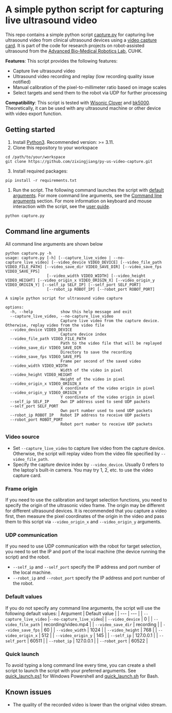 # A simple python script for capturing live ultrasound video 

This repo contains a simple python script [capture.py](https://github.com/zixingjiang/py-us-video-capture/blob/main/capture.py) for capturing live ultrasound video from clinical ultrasound devices using a [video capture card](https://www.amazon.com/UGREEN-Recording-Streaming-Teaching-Conference/dp/B0BGMYPBF4/ref=asc_df_B0BGMYPBF4/?tag=hkgoshpadde-20&linkCode=df0&hvadid=680049709844&hvpos=&hvnetw=g&hvrand=2027351292518295012&hvpone=&hvptwo=&hvqmt=&hvdev=c&hvdvcmdl=&hvlocint=&hvlocphy=9191495&hvtargid=pla-1943464770846&psc=1&language=en_US&mcid=6c4da96552333c2cb6d45d0a261ab674). It is part of the code for research projects on robot-assisted ultrasound from the [Advanced Bio-Medical Robotics Lab](https://research.surgery.cuhk.edu.hk/lizhengrobotics/), CUHK. 

**Features**: This script provides the following features:
- Capture live ultrasound video
- Ultrasound video recording and replay (low recording quality issue notified)
- Manual calibration of the pixel-to-millimeter ratio based on image scales  
- Select targets and send them to the robot via UDP for further processing

**Compatibility**: This script is tested with [Wisonic Clover](https://www.wisonic.com/en/list_26/189.html) and [bk5000](https://www.bkmedical.com/systems/bk5000/). Theoretically, it can be used with any ultrasound machine or other device with video export function.

## Getting started 
1. Install [Python3](https://www.python.org/downloads/). Recommended version: >= 3.11. 
2. Clone this repository to your workspace
```
cd /path/to/your/workspace
git clone https://github.com/zixingjiang/py-us-video-capture.git
```
3. Install required packages:
```
pip install -r requirements.txt
```
1. Run the script. The following command launches the script with [default arguments](#default-values). For more command line arguments, see the [Command line arguments](#command-line-arguments) section. For more information on keyboard and mouse interaction with the script, see the [user guide](https://github.com/zixingjiang/py-us-video-capture/blob/main/doc/user_guide.md).
```
python capture.py
```
## Command line arguments
All command line arguments are shown below
```
python capture.py -h
usage: capture.py [-h] [--capture_live_video | --no-capture_live_video] [--video_device VIDEO_DEVICE] [--video_file_path VIDEO_FILE_PATH] [--video_save_dir VIDEO_SAVE_DIR] [--video_save_fps VIDEO_SAVE_FPS]
                  [--video_width VIDEO_WIDTH] [--video_height VIDEO_HEIGHT] [--video_origin_x VIDEO_ORIGIN_X] [--video_origin_y VIDEO_ORIGIN_Y] [--self_ip SELF_IP] [--self_port SELF_PORT]
                  [--robot_ip ROBOT_IP] [--robot_port ROBOT_PORT]

A simple python script for ultrasound video capture

options:
  -h, --help            show this help message and exit
  --capture_live_video, --no-capture_live_video
                        Capture live video from the capture device. Otherwise, replay video from the video file
  --video_device VIDEO_DEVICE
                        Capture device index
  --video_file_path VIDEO_FILE_PATH
                        Path to the video file that will be replayed
  --video_save_dir VIDEO_SAVE_DIR
                        Directory to save the recording
  --video_save_fps VIDEO_SAVE_FPS
                        Frame per second of the saved video
  --video_width VIDEO_WIDTH
                        Width of the video in pixel
  --video_height VIDEO_HEIGHT
                        Height of the video in pixel
  --video_origin_x VIDEO_ORIGIN_X
                        X coordinate of the video origin in pixel
  --video_origin_y VIDEO_ORIGIN_Y
                        Y coordinate of the video origin in pixel
  --self_ip SELF_IP     Own IP address used to send UDP packets
  --self_port SELF_PORT
                        Own port number used to send UDP packets
  --robot_ip ROBOT_IP   Robot IP address to receive UDP packets
  --robot_port ROBOT_PORT
                        Robot port number to receive UDP packets
```

### Video source
- Set ```--capture_live_video``` to capture live video from the capture device. Otherwise, the script will replay video from the video file specified by ```--video_file_path```.
- Specify the capture device index by ```--video_device```. Usually 0 refers to the laptop's built-in camera. You may try 1, 2, etc. to use the video capture card.

### Frame origin
If you need to use the calibration and target selection functions, you need to specify the origin of the ultrasonic video frame. The origin may be different for different ultrasound devices. It is recommended that you capture a video first, then measure the pixel coordinates of the origin in the video and pass them to this script via ```--video_origin_x``` and ```--video_origin_y``` arguments.

### UDP communication
If you need to use UDP communication with the robot for target selection, you need to set the IP and port of the local machine (the device running the script) and the robot.
- ```--self_ip``` and ```--self_port``` specify the IP address and port number of the local machine.
- ```--robot_ip``` and ```--robot_port``` specify the IP address and port number of the robot.

### Default values
If you do not specify any command line arguments, the script will use the following default values:
| Argument | Default value |
| --- | --- |
| ```--capture_live_video``` |```--no-capture_live_video```|
| ```--video_device``` | 0 |
| ```--video_file_path``` | recording/video.mp4 |
| ```--video_save_dir``` | recording |
| ```--video_save_fps``` | 60 |
| ```--video_width``` | 1024 |
| ```--video_height``` | 768 |
| ```--video_origin_x``` | 512 |
| ```--video_origin_y``` | 145 |
| ```--self_ip``` | 127.0.0.1 |
| ```--self_port``` | 60511 |
| ```--robot_ip``` | 127.0.0.1 |
| ```--robot_port``` | 60522 |


### Quick launch
To avoid typing a long command line every time, you can create a shell script to launch the script with your preferred arguments. See [quick_launch.ps1](https://github.com/zixingjiang/py-us-video-capture/blob/main/quick_launch.ps1) for Windows Powershell and [quick_launch.sh](https://github.com/zixingjiang/py-us-video-capture/blob/main/quick_launch.ps1) for Bash.


## Known issues
- The quality of the recorded video is lower than the original video stream.